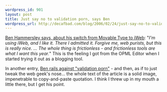 ```yaml
--- 
wordpress_id: 901
layout: post
title: Just say no to validation porn, says Ben
wordpress_url: http://decafbad.com/blog/2006/02/24/just-say-no-to-validation-porn-says-ben
---
```

 <p><a href="http://www.benhammersley.com/FCE47259-78BA-4B5E-ABF2-F39B93520C85/Blog/16F11A70-848F-4143-A814-36DAA6CDAAB9.html">Ben Hammersley says, about his switch from Movable Type to iWeb</a>: "<i>I'm using iWeb, and I like it. There I admitted it. Forgive me, web purists, but this is really nice. ... The whole thing is frictionless - and frictionless tools are what I want this year.</i>"  This is the feeling I got from the OPML Editor when I started trying it out as a blogging tool.</p>
 <p>In another entry, <a href="http://www.benhammersley.com/FCE47259-78BA-4B5E-ABF2-F39B93520C85/Blog/8A127A89-AAD2-4243-8E11-0BDE85AB5394.html">Ben rails against "validation porn"</a> - and then, as if to just tweak the web geek's nose...  the whole text of the article is a solid image, impenetrable to copy-and-paste quotation.  I think I threw up in my mouth a little there, but I get his point.</p>
